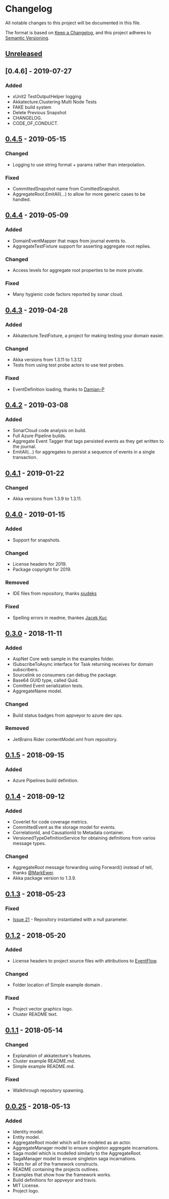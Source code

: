 # Changelog
All notable changes to this project will be documented in this file.

The format is based on [Keep a Changelog](https://keepachangelog.com/en/1.0.0/),
and this project adheres to [Semantic Versioning](https://semver.org/spec/v2.0.0.html).

## [Unreleased]

## [0.4.6] - 2019-07-27

### Added
- xUnit2 TestOutputHelper logging
- Akkatecture.Clustering Multi Node Tests
- FAKE build system
- Delete Previous Snapshot 
- CHANGELOG.
- CODE_OF_CONDUCT.

## [0.4.5] - 2019-05-15

### Changed
- Logging to use string format + params rather than interpolation.

### Fixed
- CommittedSnapshot name from ComittedSnapshot.
- AggregateRoot.EmitAll(...) to allow for more generic cases to be handled.

## [0.4.4] - 2019-05-09

### Added
- DomainEventMapper that maps from journal events to.
- AggregateTestFixture support for asserting aggregate root replies.

### Changed
- Access levels for aggregate root properties to be more private.

### Fixed
- Many hygienic  code factors reported by sonar cloud.

## [0.4.3] - 2019-04-28

### Added
- Akkatecture.TestFixture, a project for making testing your domain easier.

### Changed
- Akka versions from 1.3.11 to 1.3.12
- Tests from using test probe actors to use test probes.

### Fixed
- EventDefinition loading, thanks to [Damian-P](https://github.com/Damian-P)

## [0.4.2] - 2019-03-08

### Added
- SonarCloud code analysis on build.
- Full Azure Pipeline builds.
- Aggregate Event Tagger that tags persisted events as they get written to the journal.
- EmitAll(...) for aggregates to persist a sequence of events in a single transaction.

## [0.4.1] - 2019-01-22

### Changed
- Akka versions from 1.3.9 to 1.3.11.

## [0.4.0] - 2019-01-15

### Added
- Support for snapshots.

### Changed
- License headers for 2019.
- Package copyright for 2019.

### Removed
- IDE files from repository, thanks [siudeks](https://github.com/siudeks)

### Fixed
- Spelling errors in readme, thankes [Jacek Kuc](https://github.com/jk1980)



## [0.3.0] - 2018-11-11

### Added
- AspNet Core web sample in the examples folder.
- ISubscribeToAsync interface for Task returning receives for domain subscribers.
- Sourcelink so consumers can debug the package.
- Base64 GUID type, called Quid.
- Comitted Event serialization tests.
- AggregateName model.

### Changed
- Build status badges from appveyor to azure dev ops.

### Removed
- JetBrains Rider contentModel.xml from repository.

## [0.1.5] - 2018-09-15

### Added
- Azure Pipelines build definition.

## [0.1.4] - 2018-09-12

### Added
- Coverlet for code coverage metrics.
- CommittedEvent as the storage model for events.
- CorrelationId, and CausationId to Metadata container.
- VersionedTypeDefinitionService for obtaining definitions from varios message types. 

### Changed
- AggregateRoot message forwarding using Forward() instead of tell, thanks [@MarkEwer](https://github.com/MarkEwer).
- Akka package version to 1.3.9.


## [0.1.3] - 2018-05-23

### Fixed
- [Issue 21](https://github.com/Lutando/Akkatecture/issues/21) - Repository instantiated with a null parameter.

## [0.1.2] - 2018-05-20

### Added
- License headers to project source files with attributions to [EventFlow](https://github.com/eventflow/EventFlow).

### Changed
- Folder location of Simple example domain .

### Fixed
- Project vector graphics logo.
- Cluster README text.

## [0.1.1] - 2018-05-14

### Changed
- Explanation of akkatecture's features.
- Cluster example README.md.
- Simple example README.md.

### Fixed
- Walkthrough repository spawning.

## [0.0.25] - 2018-05-13

### Added
- Identity model.
- Entity model.
- AggregateRoot model which will be modeled as an actor.
- AggregateManager model to ensure singleton aggregate incarnations.
- Saga model which is modelled similarly to the AggregateRoot.
- SagaManager model to ensure singleton saga incarnations.
- Tests for all of the framework constructs.
- README containing the projects outlines.
- Examples that show how the framework works.
- Build definitions for appveyor and travis.
- MIT License.
- Project logo.

[Unreleased]: https://github.com/Lutando/Akkatecture/compare/0.4.5...HEAD
[0.4.5]: https://github.com/Lutando/Akkatecture/compare/0.4.4...0.4.5
[0.4.4]: https://github.com/Lutando/Akkatecture/compare/0.4.3...0.4.4
[0.4.3]: https://github.com/Lutando/Akkatecture/compare/0.4.2...0.4.3
[0.4.2]: https://github.com/Lutando/Akkatecture/compare/0.4.1...0.4.2
[0.4.1]: https://github.com/Lutando/Akkatecture/compare/0.4.0...0.4.1
[0.4.0]: https://github.com/Lutando/Akkatecture/compare/0.3.0...0.4.0
[0.3.0]: https://github.com/Lutando/Akkatecture/compare/0.1.5...0.3.0
[0.1.5]: https://github.com/Lutando/Akkatecture/compare/0.1.4...0.1.5
[0.1.4]: https://github.com/Lutando/Akkatecture/compare/0.1.3...0.1.4
[0.1.3]: https://github.com/Lutando/Akkatecture/compare/0.1.2...0.1.3
[0.1.2]: https://github.com/Lutando/Akkatecture/compare/0.1.1...0.1.2
[0.1.1]: https://github.com/Lutando/Akkatecture/compare/0.0.25...0.1.1
[0.0.25]: https://github.com/Lutando/Akkatecture/releases/tag/0.0.25
